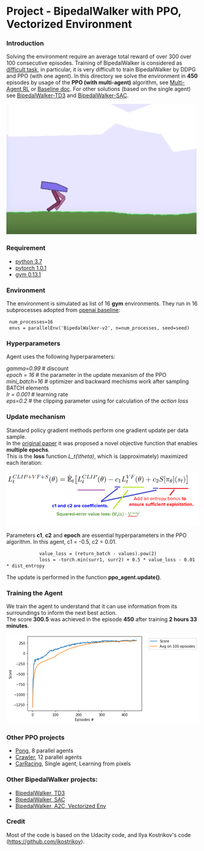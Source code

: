 # Project - BipedalWalker with PPO, Vectorized Environment


### Introduction

Solving the environment require an average total reward of over 300 over 100 consecutive episodes.
Training of BipedalWalker is considered as [difficult task](https://ctmakro.github.io/site/on_learning/rl/bipedal.html), in particular, it is very difficult to train BipedalWalker by DDPG and PPO (with one agent). In this directory we solve the environment 
in **450** episodes by usage of the __PPO (with multi-agent)__ algorithm, see [Multi-Agent RL](https://bair.berkeley.edu/blog/2018/12/12/rllib/) or [Baseline doc](https://stable-baselines.readthedocs.io/en/master/modules/ppo2.html#note). For other solutions (based on the single agent) see
[BipedalWalker-TD3](https://github.com/Rafael1s/Deep-Reinforcement-Learning-Udacity/tree/master/BipedalWalker-TwinDelayed-DDPG%20(TD3))
and [BipedalWalker-SAC](https://github.com/Rafael1s/Deep-Reinforcement-Learning-Udacity/tree/master/BipedalWalker-Soft-Actor-Critic).

![](images/bwalker.png)

### Requirement

* [python 3.7](https://www.python.org) 
* [pytorch 1.0.1](https://pytorch.org/)
* [gym 0.13.1](https://github.com/openai/gym)

### Environment

The environment is simulated as list of 16 **gym** environments. They run in 16     
subprocesses adopted from [openai baseline](https://github.com/openai/baselines):

     num_processes=16
     envs = parallelEnv('BipedalWalker-v2', n=num_processes, seed=seed)       
     
### Hyperparameters

Agent uses the following hyperparameters:

_gamma=0.99_ # discount    
_epoch = 16_ # the parameter in the update mexanism of the PPO   
_mini_batch=16_ # optimizer and backward mechisms work after sampling BATCH elements   
_lr = 0.001_ # learning rate    
_eps=0.2_ # the clipping parameter using for calculation of the _action loss_   

### Update mechanism

Standard policy gradient methods perform one gradient update per data sample.     
In the [original paper](https://arxiv.org/abs/1707.06347) it was proposed a novel objective function that enables **multiple epochs**.   
This is  the **loss** function _L\_t(\\theta)_, which is (approximately) maximized each iteration:    

![](images/objective_function_07.png)

Parameters **c1**, **c2** and **epoch** are essential hyperparameters in the PPO algorithm.
In this agent, c1 = -0.5,   c2 = 0.01. 

                value_loss = (return_batch - values).pow(2)
                loss = -torch.min(surr1, surr2) + 0.5 * value_loss - 0.01 * dist_entropy 

The update is performed in the function **ppo_agent.update()**.

### Training the Agent

We train the agent to understand that it can use information from its surroundings to inform the next best action.     
The score **300.5** was achieved in the episode **450** after training **2 hours 33 minutes**.     

![](images/plot_450episodes.png)

### Other PPO projects  

  * [Pong](../Pong-Policy-Gradient-PPO), 8 parallel agents
  * [Crawler](../Project-2_Continuous-Control-Crawler-PPO), 12 parallel agents
  * [CarRacing](../CarRacing-From-Pixels-PPO),  Single agent, Learning from pixels
  
### Other BipedalWalker projects:

* [BipedalWalker, TD3](https://github.com/Rafael1s/Deep-Reinforcement-Learning-Udacity/tree/master/BipedalWalker-TwinDelayed-DDPG%20(TD3))    
* [BipedalWalker, SAC](https://github.com/Rafael1s/Deep-Reinforcement-Learning-Udacity/tree/master/BipedalWalker-Soft-Actor-Critic)    
* [BipedalWalker, A2C, Vectorized Env](https://github.com/Rafael1s/Deep-Reinforcement-Learning-Udacity/tree/master/BipedalWalker-A2C-VectorizedEnv)  
  
  
### Credit   

Most of the code is based on the Udacity code, and Ilya Kostrikov's code (https://github.com/ikostrikov).
     
